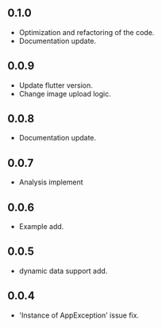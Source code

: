 ## 0.1.0

* Optimization and refactoring of the code.
* Documentation update.

## 0.0.9

* Update flutter version.
* Change image upload logic.

## 0.0.8

* Documentation update.

## 0.0.7

* Analysis implement

## 0.0.6

* Example add.

## 0.0.5

* dynamic data support add.

## 0.0.4

* 'Instance of AppException' issue fix.
